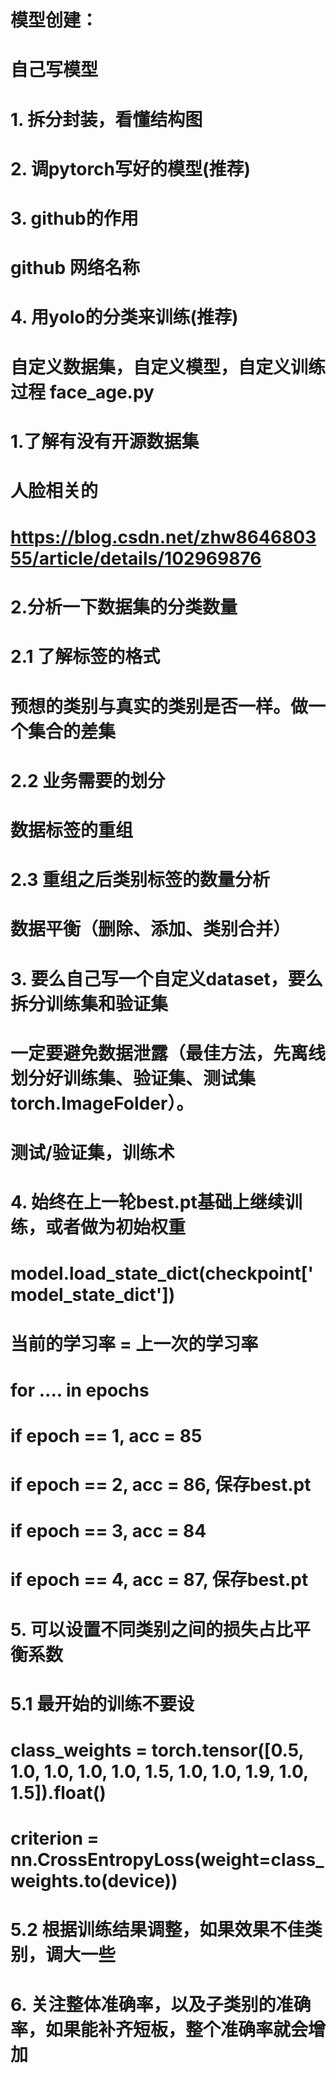 # 模型创建：

# 自己写模型
# 1. 拆分封装，看懂结构图

# 2. 调pytorch写好的模型(推荐)
  
# 3. github的作用
#  github 网络名称 

# 4. 用yolo的分类来训练(推荐)


# 自定义数据集，自定义模型，自定义训练过程 face_age.py
# 1.了解有没有开源数据集
# 人脸相关的
#  https://blog.csdn.net/zhw864680355/article/details/102969876

# 2.分析一下数据集的分类数量
#    2.1 了解标签的格式
#        预想的类别与真实的类别是否一样。做一个集合的差集

#    2.2 业务需要的划分
#        数据标签的重组

#    2.3 重组之后类别标签的数量分析 
#        数据平衡（删除、添加、类别合并）


# 3. 要么自己写一个自定义dataset，要么拆分训练集和验证集
#    一定要避免数据泄露（最佳方法，先离线划分好训练集、验证集、测试集 torch.ImageFolder）。
#    测试/验证集，训练术

# 4. 始终在上一轮best.pt基础上继续训练，或者做为初始权重
#    model.load_state_dict(checkpoint['model_state_dict'])
#    当前的学习率 = 上一次的学习率 
#    for .... in epochs
#             if epoch == 1, acc = 85
#             if epoch == 2, acc = 86, 保存best.pt
#             if epoch == 3, acc = 84
#             if epoch == 4, acc = 87, 保存best.pt

#  5. 可以设置不同类别之间的损失占比平衡系数
#     5.1 最开始的训练不要设
#        class_weights = torch.tensor([0.5, 1.0, 1.0, 1.0, 1.0, 1.5, 1.0, 1.0, 1.9, 1.0, 1.5]).float()
#        criterion = nn.CrossEntropyLoss(weight=class_weights.to(device))
#
#     5.2 根据训练结果调整，如果效果不佳类别，调大一些

#  6. 关注整体准确率，以及子类别的准确率，如果能补齐短板，整个准确率就会增加

 


